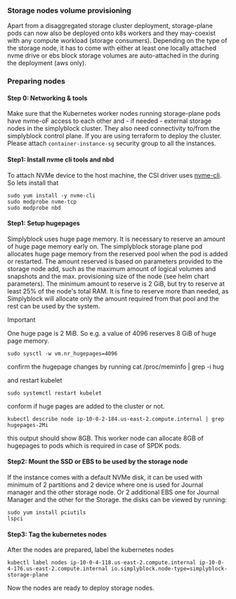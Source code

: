 ### Storage nodes volume provisioning

Apart from a disaggregated storage cluster deployment, storage-plane pods can now also be deployed onto k8s workers and they may-coexist with any compute workload (storage consumers). 
Depending on the type of the storage node, it has to come with either at least one locally attached nvme drive or ebs block storage volumes are auto-attached in the during the deployment (aws only). 

### Preparing nodes

#### Step 0: Networking & tools

Make sure that the Kubernetes worker nodes running storage-plane pods have nvme-oF access to each other and - if needed - external storage nodes in the simplyblock cluster. They also need connectivity to/from the simplyblock control plane. If you are using terraform to deploy the cluster. Please attach `container-instance-sg` security group to all the instances.

#### Step1: Install nvme cli tools and nbd

To attach NVMe device to the host machine, the CSI driver uses [nvme-cli]([url](https://github.com/linux-nvme/nvme-cli)). So lets install that
```
sudo yum install -y nvme-cli
sudo modprobe nvme-tcp
sudo modprobe nbd
```

#### Step1: Setup hugepages

Simplyblock uses huge page memory. It is necessary to reserve an amount of huge page memory early on. 
The simplyblock storage plane pod allocates huge page memory from the reserved pool when the pod is added or restarted. 
The amount reserved is based on parameters provided to the storage node add, such as the maximum amount of logical volumes and snapshots and the max. provisioning size of the node (see helm chart parameters).
The minimum amount to reserve is 2 GiB, but try to reserve at least 25% of the node's total RAM. 
It is fine to reserve more than needed, as Simplyblock will allocate only the amount required from that pool and the rest can be used by the system. 

>[!IMPORTANT]
>One huge page is 2 MiB. So e.g. a value of 4096 reserves 8 GiB of huge page memory.

```
sudo sysctl -w vm.nr_hugepages=4096
```

confirm the hugepage changes by running
cat /proc/meminfo | grep -i hug


and restart kubelet
```
sudo systemctl restart kubelet
```

conform if huge pages are added to the cluster or not.
```
kubectl describe node ip-10-0-2-184.us-east-2.compute.internal | grep hugepages-2Mi
```
this output should show 8GB. This worker node can allocate 8GB of hugepages to pods which is required in case of SPDK pods.

#### Step2: Mount the SSD or EBS to be used by the storage node
If the instance comes with a default NVMe disk, it can be used with minimum of 2 partitions and 2 device where one is used for Journal manager and the other storage node. Or 2 additional EBS one for Journal Manager and the other for the Storage. the disks can be viewed by running:

```
sudo yum install pciutils
lspci
```


#### Step3: Tag the kubernetes nodes

After the nodes are prepared, label the kubernetes nodes
```
kubectl label nodes ip-10-0-4-118.us-east-2.compute.internal ip-10-0-4-176.us-east-2.compute.internal io.simplyblock.node-type=simplyblock-storage-plane
```
Now the nodes are ready to deploy storage nodes.
